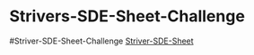 # Strivers-SDE-Sheet-Challenge
#Striver-SDE-Sheet-Challenge
[Striver-SDE-Sheet](https://takeuforward.org/interviews/strivers-sde-sheet-top-coding-interview-problems/)
